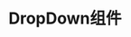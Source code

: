 # DropDown组件

<preview path="../packages/dropdown/dropdown.vue" title="基础用法" description="Dropdown 组件的基础用法"></preview>
